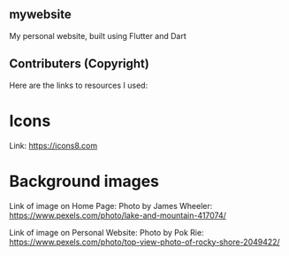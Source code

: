 ## mywebsite

My personal website, built using Flutter and Dart

## Contributers (Copyright)

Here are the links to resources I used:

# Icons
Link: https://icons8.com

# Background images

Link of image on Home Page: Photo by James Wheeler: https://www.pexels.com/photo/lake-and-mountain-417074/

Link of image on Personal Website: Photo by Pok Rie: https://www.pexels.com/photo/top-view-photo-of-rocky-shore-2049422/


